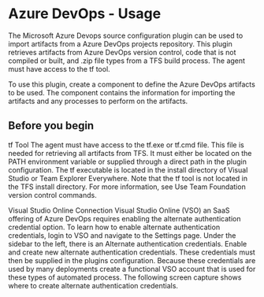 
# Azure DevOps - Usage

The Microsoft Azure Devops source configuration plugin can be used to import artifacts from a Azure DevOps projects repository. This plugin retrieves artifacts from Azure DevOps version control, code that is not compiled or built, and .zip file types from a TFS build process. The agent must have access to the tf tool.

To use this plugin, create a component to define the Azure DevOps artifacts to be used. The component contains the information for importing the artifacts and any processes to perform on the artifacts.
## Before you begin

tf Tool
The agent must have access to the tf.exe or tf.cmd file. This file is needed for retrieving all artifacts from TFS. It must either be located on the PATH environment variable or supplied through a direct path in the plugin configuration. The tf executable is located in the install directory of Visual Studio or Team Explorer Everywhere. Note that the tf tool is not located in the TFS install directory. For more information, see Use Team Foundation version control commands.

Visual Studio Online Connection
Visual Studio Online (VSO) an SaaS offering of Azure DevOps requires enabling the alternate authentication credential option. To learn how to enable alternate authentication credentials, login to VSO and navigate to the Settings page. Under the sidebar to the left, there is an Alternate authentication credentials. Enable and create new alternate authentication credentials. These credentials must then be supplied in the plugins configuration. Because these credentials are used by many deployments create a functional VSO account that is used for these types of automated process. The following screen capture shows where to create alternate authentication credentials.



